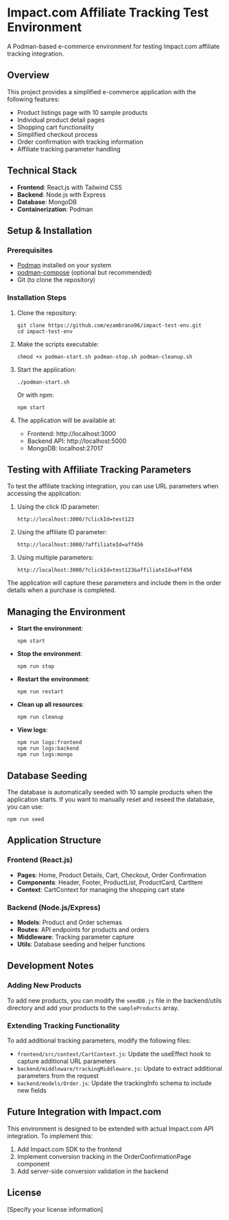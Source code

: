 # Impact.com Affiliate Tracking Test Environment

A Podman-based e-commerce environment for testing Impact.com affiliate tracking integration.

## Overview

This project provides a simplified e-commerce application with the following features:

- Product listings page with 10 sample products
- Individual product detail pages
- Shopping cart functionality
- Simplified checkout process
- Order confirmation with tracking information
- Affiliate tracking parameter handling

## Technical Stack

- **Frontend**: React.js with Tailwind CSS
- **Backend**: Node.js with Express
- **Database**: MongoDB
- **Containerization**: Podman

## Setup & Installation

### Prerequisites

- [Podman](https://podman.io/getting-started/installation) installed on your system
- [podman-compose](https://github.com/containers/podman-compose) (optional but recommended)
- Git (to clone the repository)

### Installation Steps

1. Clone the repository:
   ```
   git clone https://github.com/ezambrano96/impact-test-env.git
   cd impact-test-env
   ```

2. Make the scripts executable:
   ```
   chmod +x podman-start.sh podman-stop.sh podman-cleanup.sh
   ```

3. Start the application:
   ```
   ./podman-start.sh
   ```
   
   Or with npm:
   ```
   npm start
   ```

4. The application will be available at:
   - Frontend: http://localhost:3000
   - Backend API: http://localhost:5000
   - MongoDB: localhost:27017

## Testing with Affiliate Tracking Parameters

To test the affiliate tracking integration, you can use URL parameters when accessing the application:

1. Using the click ID parameter:
   ```
   http://localhost:3000/?clickId=test123
   ```

2. Using the affiliate ID parameter:
   ```
   http://localhost:3000/?affiliateId=aff456
   ```

3. Using multiple parameters:
   ```
   http://localhost:3000/?clickId=test123&affiliateId=aff456
   ```

The application will capture these parameters and include them in the order details when a purchase is completed.

## Managing the Environment

- **Start the environment**:
  ```
  npm start
  ```

- **Stop the environment**:
  ```
  npm run stop
  ```

- **Restart the environment**:
  ```
  npm run restart
  ```

- **Clean up all resources**:
  ```
  npm run cleanup
  ```

- **View logs**:
  ```
  npm run logs:frontend
  npm run logs:backend
  npm run logs:mongo
  ```

## Database Seeding

The database is automatically seeded with 10 sample products when the application starts. If you want to manually reset and reseed the database, you can use:

```
npm run seed
```

## Application Structure

### Frontend (React.js)

- **Pages**: Home, Product Details, Cart, Checkout, Order Confirmation
- **Components**: Header, Footer, ProductList, ProductCard, CartItem
- **Context**: CartContext for managing the shopping cart state

### Backend (Node.js/Express)

- **Models**: Product and Order schemas
- **Routes**: API endpoints for products and orders
- **Middleware**: Tracking parameter capture
- **Utils**: Database seeding and helper functions

## Development Notes

### Adding New Products

To add new products, you can modify the `seedDB.js` file in the backend/utils directory and add your products to the `sampleProducts` array.

### Extending Tracking Functionality

To add additional tracking parameters, modify the following files:
- `frontend/src/context/CartContext.js`: Update the useEffect hook to capture additional URL parameters
- `backend/middleware/trackingMiddleware.js`: Update to extract additional parameters from the request
- `backend/models/Order.js`: Update the trackingInfo schema to include new fields

## Future Integration with Impact.com

This environment is designed to be extended with actual Impact.com API integration. To implement this:

1. Add Impact.com SDK to the frontend
2. Implement conversion tracking in the OrderConfirmationPage component
3. Add server-side conversion validation in the backend

## License

[Specify your license information]